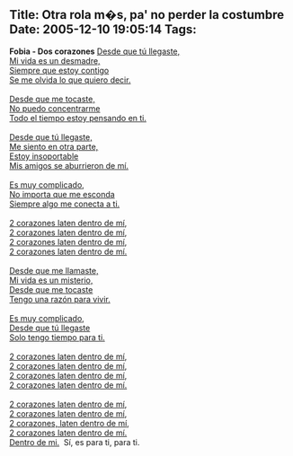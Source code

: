 Title: Otra rola m�s, pa' no perder la costumbre
Date: 2005-12-10 19:05:14
Tags: 
---
<strong>Fobia - Dos corazones</strong> <a href="http://damog.nipl.net/misc/Fobia_-_Dos_corazones.mp3" target="_blank">Desde que tú llegaste, <br/> Mi vida es un desmadre, <br/> Siempre que estoy contigo <br/> Se me olvida lo que quiero decir. <br/><br/> Desde que me tocaste, <br/> No puedo concentrarme <br/> Todo el tiempo estoy pensando en ti. <br/><br/> Desde que tú llegaste, <br/> Me siento en otra parte, <br/> Estoy insoportable  <br/> Mis amigos se aburrieron de mí. <br/><br/> Es muy complicado, <br/> No importa que me esconda  <br/> Siempre algo me conecta a ti. <br/><br/> 2 corazones laten dentro de mí, <br/> 2 corazones laten dentro de mí, <br/> 2 corazones laten dentro de mí, <br/> 2 corazones laten dentro de mí. <br/><br/> Desde que me llamaste, <br/> Mi vida es un misterio, <br/> Desde que me tocaste  <br/> Tengo una razón para vivir. <br/><br/> Es muy complicado, <br/> Desde que tú llegaste <br/> Solo tengo tiempo para ti. <br/><br/> 2 corazones laten dentro de mí, <br/> 2 corazones laten dentro de mí, <br/> 2 corazones laten dentro de mí, <br/> 2 corazones laten dentro de mí. <br/><br/> 2 corazones laten dentro de mí, <br/> 2 corazones laten dentro de mí, <br/> 2 corazones, laten dentro de mí, <br/> 2 corazones laten dentro de mí. <br/> Dentro de mi.</a>          Sí, es para ti, para ti. <br/><br/>
